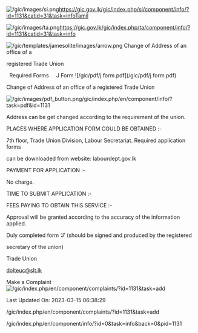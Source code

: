 <!-- Source: https://gic.gov.lk/gic/index.php/en/component/info/?id=1131&catid=31&task=info -->

![/gic/images/si.png](/gic/images/si.png)https://gic.gov.lk/gic/index.php/si/component/info/?id=1131&catid=31&task=infoTamil

![/gic/images/ta.png](/gic/images/ta.png)https://gic.gov.lk/gic/index.php/ta/component/info/?id=1131&catid=31&task=info

![/gic/templates/jamesolite/images/arrow.png](/gic/templates/jamesolite/images/arrow.png) Change of Address of an office of a

registered Trade Union

  Required Forms     J Form ![/gic/pdf/j form.pdf](/gic/pdf/j form.pdf)

Change of Address of an office of a registered Trade Union

![/gic/images/pdf_button.png](/gic/images/pdf_button.png)/gic/index.php/en/component/info/?task=pdf&id=1131

Address can be get changed according to the requirement of the union.

PLACES WHERE APPLICATION FORM COULD BE OBTAINED :-

7th floor, Trade Union Division, Labour Secretariat. Required application forms

can be downloaded from website: labourdept.gov.lk

PAYMENT FOR APPLICATION :-

No charge.

TIME TO SUBMIT APPLICATION :-

FEES PAYING TO OBTAIN THIS SERVICE :-

Approval will be granted according to the accuracy of the information applied.

Duly completed form ‘J’ (should be signed and produced by the registered

secretary of the union)

Trade Union

dolteuc@slt.lk

Make a Complaint ![/gic/index.php/en/component/complaints/?id=1131&task=add](/gic/index.php/en/component/complaints/?id=1131&task=add)

Last Updated On: 2023-03-15 06:38:29

/gic/index.php/en/component/complaints/?id=1131&task=add

/gic/index.php/en/component/info/?id=0&task=info&back=0&pid=1131